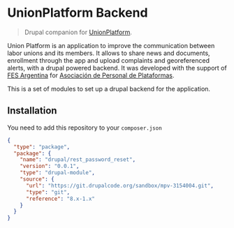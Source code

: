 # UnionPlatform Backend

> Drupal companion for [UnionPlatform][0].

Union Platform is an application to improve the communication between labor
unions and its members. It allows to share news and documents, enrollment
through the app and upload complaints and georeferenced alerts, with a drupal
powered backend.  It was developed with the support of [FES Argentina][1] for
[Asociación de Personal de Plataformas][2].

This is a set of modules to set up a drupal backend for the application.

## Installation

You need to add this repository to your `composer.json`

```json
{
  "type": "package",
  "package": {
    "name": "drupal/rest_password_reset",
    "version": "0.0.1",
    "type": "drupal-module",
    "source": {
      "url": "https://git.drupalcode.org/sandbox/mpv-3154004.git",
      "type": "git",
      "reference": "8.x-1.x"
    }
  }
}
```

[0]: https://gitlab.com/gcoop-libre/unionplatform
[1]: https://www.fes-argentina.org
[2]: https://twitter.com/AppSindical
